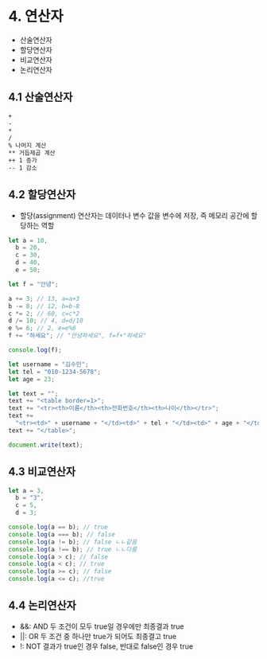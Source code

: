 # 4. 연산자

- 산술연산자
- 할당연산자
- 비교연산자
- 논리연산자

## 4.1 산술연산자

```txt
+
-
*
/
% 나머지 계산
** 거듭제곱 계산
++ 1 증가
-- 1 감소
```

## 4.2 할당연산자

- 할당(assignment) 연산자는 데이터나 변수 값을 변수에 저장, 즉 메모리 공간에 할당하는 역할

```js
let a = 10,
  b = 20,
  c = 30,
  d = 40,
  e = 50;

let f = "안녕";

a += 3; // 13, a=a+3
b -= 8; // 12, b=b-8
c *= 2; // 60, c=c*2
d /= 10; // 4, d=d/10
e %= 6; // 2, e=e%6
f += "하세요"; // "안녕하세요", f=f+"하세요"

console.log(f);
```

```js
let username = "김수민";
let tel = "010-1234-5678";
let age = 23;

let text = "";
text += "<table border=1>";
text += "<tr><th>이름</th><th>전화번호</th><th>나이</th></tr>";
text +=
  "<tr><td>" + username + "</td><td>" + tel + "</td><td>" + age + "</td></tr>";
text += "</table>";

document.write(text);
```

## 4.3 비교연산자

```js
let a = 3,
  b = "3",
  c = 5,
  d = 3;

console.log(a == b); // true
console.log(a === b); // false
console.log(a != b); // false ㄴㄴ같음
console.log(a !== b); // true ㄴㄴ다름
console.log(a > c); // false
console.log(a < c); // true
console.log(a >= c); // false
console.log(a <= c); //true
```

## 4.4 논리연산자

- &&: AND 두 조건이 모두 true일 경우에만 최종결과 true
- ||: OR 두 조건 중 하나만 true가 되어도 최종결고 true
- !: NOT 결과가 true인 경우 false, 반대로 false인 경우 true

